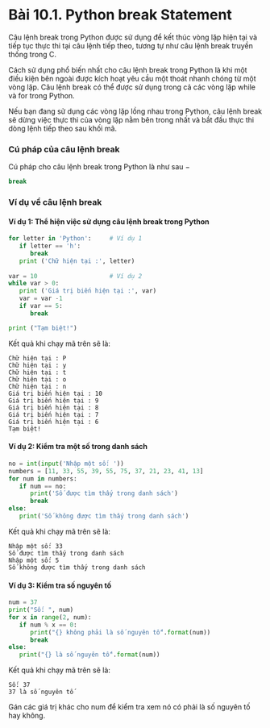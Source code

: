 # Bài 10.1. Python break Statement

Câu lệnh break trong Python được sử dụng để kết thúc vòng lặp hiện tại và tiếp tục thực thi tại câu lệnh tiếp theo, tương tự như câu lệnh break truyền thống trong C.

Cách sử dụng phổ biến nhất cho câu lệnh break trong Python là khi một điều kiện bên ngoài được kích hoạt yêu cầu một thoát nhanh chóng từ một vòng lặp. Câu lệnh break có thể được sử dụng trong cả các vòng lặp while và for trong Python.

Nếu bạn đang sử dụng các vòng lặp lồng nhau trong Python, câu lệnh break sẽ dừng việc thực thi của vòng lặp nằm bên trong nhất và bắt đầu thực thi dòng lệnh tiếp theo sau khối mã.

### Cú pháp của câu lệnh break

Cú pháp cho câu lệnh break trong Python là như sau −

```python
break
```

### Ví dụ về câu lệnh break

#### Ví dụ 1: Thể hiện việc sử dụng câu lệnh break trong Python

```python
for letter in 'Python':     # Ví dụ 1
   if letter == 'h':
      break
   print ('Chữ hiện tại :', letter)
  
var = 10                    # Ví dụ 2
while var > 0:              
   print ('Giá trị biến hiện tại :', var)
   var = var -1
   if var == 5:
      break

print ("Tạm biệt!")
```

Kết quả khi chạy mã trên sẽ là:

```
Chữ hiện tại : P
Chữ hiện tại : y
Chữ hiện tại : t
Chữ hiện tại : o
Chữ hiện tại : n
Giá trị biến hiện tại : 10
Giá trị biến hiện tại : 9
Giá trị biến hiện tại : 8
Giá trị biến hiện tại : 7
Giá trị biến hiện tại : 6
Tạm biệt!
```

#### Ví dụ 2: Kiểm tra một số trong danh sách

```python
no = int(input('Nhập một số: '))
numbers = [11, 33, 55, 39, 55, 75, 37, 21, 23, 41, 13]
for num in numbers:
   if num == no:
      print('Số được tìm thấy trong danh sách')
      break
else:
   print('Số không được tìm thấy trong danh sách')
```

Kết quả khi chạy mã trên sẽ là:

```
Nhập một số: 33
Số được tìm thấy trong danh sách
Nhập một số: 5
Số không được tìm thấy trong danh sách
```

#### Ví dụ 3: Kiểm tra số nguyên tố

```python
num = 37
print("Số: ", num)
for x in range(2, num):
   if num % x == 0:
      print("{} không phải là số nguyên tố".format(num))
      break
else:
   print("{} là số nguyên tố".format(num))
```

Kết quả khi chạy mã trên sẽ là:

```
Số: 37
37 là số nguyên tố
```

Gán các giá trị khác cho num để kiểm tra xem nó có phải là số nguyên tố hay không.